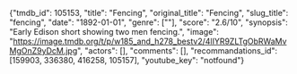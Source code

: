 {"tmdb_id": 105153, "title": "Fencing", "original_title": "Fencing", "slug_title": "fencing", "date": "1892-01-01", "genre": [""], "score": "2.6/10", "synopsis": "Early Edison short showing two men fencing.", "image": "https://image.tmdb.org/t/p/w185_and_h278_bestv2/4lIYR9ZLTgObRWaMvMgOnZ9yDcM.jpg", "actors": [], "comments": [], "recommandations_id": [159903, 336380, 416258, 105157], "youtube_key": "notfound"}